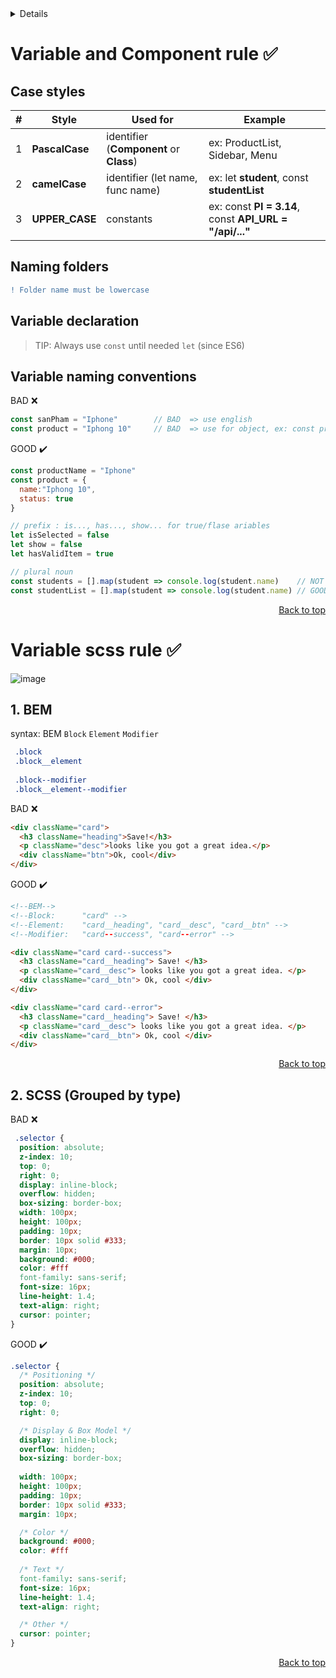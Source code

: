 

<a name="top"/>

<details>
  <summary>Table of Contents</summary>
  
  * [Variable and Component rule](#Variable-and-Component-rule)
    * [Case styles](#Case-styles)
    * [Naming folders](#Naming-folders)
    * [Variable declaration](#Variable-declaration)
    * [Variable naming conventions](#Variable-naming-conventions)
  * [Variable scss rule](#Variable-scss-rule)
    * [BEM](#BEM)
    * [Grouped-by-type](#Grouped-by-type)
</details>

  

<a name="Variable-and-Component-rule"/>

# Variable and Component rule :white_check_mark: 


<a name="Case-styles"/>

## Case styles
| #           |      Style    |    Used for   |    Example    |
|-------------|---------------|---------------|---------------|
|  1 |    **PascalCase**  | identifier (**Component** or **Class**) | ex: ProductList, Sidebar, Menu
|  2 |    **camelCase**  | identifier (let name, func name) | ex: let **student**, const **studentList**
|  3 |    **UPPER_CASE**  | constants | ex: const **PI = 3.14**, const **API_URL = "/api/..."**|



<a name="Naming-folders"/>

## Naming folders

```diff 
! Folder name must be lowercase
```

<a name="Variable-declaration"/>

## Variable declaration
> TIP: Always use ```const``` until needed ```let``` (since ES6)


<a name="Variable-naming-conventions"/>

## Variable naming conventions

BAD  :x:
```js
const sanPham = "Iphone"        // BAD  => use english
const product = "Iphong 10"     // BAD  => use for object, ex: const product = {. . .}
```
GOOD ✔️
```js
const productName = "Iphone"    
const product = {
  name:"Iphong 10",
  status: true
}                               
```
```js
// prefix : is..., has..., show... for true/flase ariables
let isSelected = false
let show = false
let hasValidItem = true

// plural noun 
const students = [].map(student => console.log(student.name)    // NOT GOOD
const studentList = [].map(student => console.log(student.name) // GOOD
```

<p align="right"> <a  href="#top">Back to top</a> </p>

<a name="Variable-scss-rule"/>

# Variable scss rule :white_check_mark: 
![image](https://user-images.githubusercontent.com/62045359/151298857-dff00240-11d0-4506-ab3b-770543782535.png)

<a name="BEM"/>

## 1. BEM
syntax: BEM ```Block``` ```Element``` ```Modifier```

```css
 .block
 .block__element
 
 .block--modifier
 .block__element--modifier
```

BAD  :x:
```html
<div className="card">
  <h3 className="heading">Save!</h3>
  <p className="desc">looks like you got a great idea.</p>
  <div className="btn">Ok, cool</div>
</div>
```
GOOD ✔️
```html
<!--BEM-->
<!--Block:      "card" -->
<!--Element:    "card__heading", "card__desc", "card__btn" -->
<!--Modifier:   "card--success", "card--error" -->

<div className="card card--success">
  <h3 className="card__heading"> Save! </h3>
  <p className="card__desc"> looks like you got a great idea. </p>
  <div className="card__btn"> Ok, cool </div>
</div>

<div className="card card--error">
  <h3 className="card__heading"> Save! </h3>
  <p className="card__desc"> looks like you got a great idea. </p>
  <div className="card__btn"> Ok, cool </div>
</div>
```

<a name="Grouped-by-type"/>

 <p align="right"> <a  href="#top">Back to top</a> </p>

## 2. SCSS (Grouped by type)

BAD  :x:
```css
 .selector {
  position: absolute;
  z-index: 10;
  top: 0;
  right: 0;
  display: inline-block;
  overflow: hidden;
  box-sizing: border-box;
  width: 100px;
  height: 100px;
  padding: 10px;
  border: 10px solid #333;
  margin: 10px;
  background: #000;
  color: #fff
  font-family: sans-serif;
  font-size: 16px;
  line-height: 1.4;
  text-align: right;
  cursor: pointer;
}
```
GOOD ✔️
```css
.selector {
  /* Positioning */
  position: absolute;
  z-index: 10;
  top: 0;
  right: 0;

  /* Display & Box Model */
  display: inline-block;
  overflow: hidden;
  box-sizing: border-box;
  
  width: 100px;
  height: 100px;
  padding: 10px;
  border: 10px solid #333;
  margin: 10px;

  /* Color */
  background: #000;
  color: #fff
  
  /* Text */
  font-family: sans-serif;
  font-size: 16px;
  line-height: 1.4;
  text-align: right;

  /* Other */
  cursor: pointer;
}
```


 <p align="right"> <a  href="#top">Back to top</a> </p>